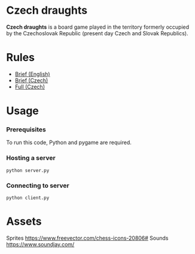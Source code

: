 # Czech draughts
**Czech draughts** is a board game played in the territory formerly occupied by the Czechoslovak Republic (present day Czech and Slovak Republics).

# Rules
* [Brief (English)](https://en.wikipedia.org/wiki/Czech_draughts#Game_rules)
* [Brief (Czech)](http://www.damweb.cz/pravidla/cdshort.html)
* [Full (Czech)](http://www.damweb.cz/pravidla/cdfull.html)

# Usage
### Prerequisites
To run this code, Python and pygame are required.

### Hosting a server
```
python server.py
```

### Connecting to server
```
python client.py
```

# Assets
Sprites https://www.freevector.com/chess-icons-20806#
Sounds https://www.soundjay.com/
